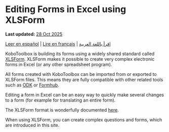 # Editing Forms in Excel using XLSForm
**Last updated:** <a href="https://github.com/kobotoolbox/docs/blob/c8c238efa59b04f403f13c150b018e1807c66d5c/source/edit_forms_excel.md" class="reference">28 Oct 2025</a>

<a href="es/edit_forms_excel.html">Leer en español</a> | <a href="fr/edit_forms_excel.html">Lire en français</a> | <a href="ar/edit_forms_excel.html">اقرأ باللغة العربية</a>

KoboToolbox is building its forms using a widely shared standard called
[XLSForm](http://xlsform.org/en/). XLSForm makes it possible to create very
complex electronic forms in Excel (or any other spreadsheet program).

All forms created with KoboToolbox can be imported from or exported to XLSForm
files. This means they are fully compatible with other related tools such as
[ODK](https://opendatakit.org) or [Formhub](https://formhub.org).

Editing a form in Excel can be an easy way to quickly make several changes to a
form (for example for translating an entire form).

The XLSForm format is wonderfully documented [here](http://xlsform.org/en/).

When using XLSForm, you can create complex questions and forms, which are
introduced in this site.
